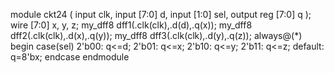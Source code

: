 module ckt24 ( 
    input clk, 
    input [7:0] d, 
    input [1:0] sel, 
    output reg [7:0] q 
);
wire [7:0] x, y, z;
my_dff8 dff1(.clk(clk),.d(d),.q(x));
my_dff8 dff2(.clk(clk),.d(x),.q(y));
my_dff8 dff3(.clk(clk),.d(y),.q(z));
always@(*) begin
case(sel)
2'b00: q<=d;
2'b01: q<=x;
2'b10: q<=y;
2'b11: q<=z;
default: q=8'bx;
endcase
endmodule